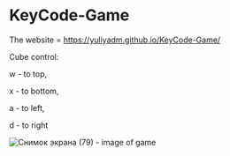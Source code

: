 # KeyCode-Game
The website = https://yuliyadm.github.io/KeyCode-Game/

Cube control:

  w - to top,
  
  x - to bottom,
  
  a - to left, 
  
  d - to right
  
  
![Снимок экрана (79)](https://user-images.githubusercontent.com/97304652/166147345-96c08862-23ec-4930-aaab-a7fce538fda7.png) - image of game
